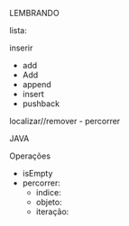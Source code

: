 LEMBRANDO

lista:

  inserir
  - add
  - Add
  - append
  - insert
  - pushback
  
  localizar//remover - percorrer

JAVA

Operações

  - isEmpty
  - percorrer: 
    - indice:
    - objeto:
    - iteração:
